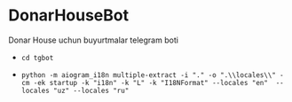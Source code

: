 # DonarHouseBot
Donar House uchun buyurtmalar telegram boti


- `cd tgbot`

- `python -m aiogram_i18n multiple-extract -i "." -o ".\\locales\\" -cm -ek startup -k "i18n" -k "L" -k "I18NFormat" --locales "en"  --locales "uz" --locales "ru" `